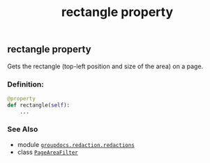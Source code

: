 ﻿---
title: rectangle property
second_title: GroupDocs.Redaction for Python via .NET API References
description: 
type: docs
weight: 30
url: /groupdocs.redaction.redactions/pageareafilter/rectangle/
is_root: false
---

## rectangle property


Gets the rectangle (top-left position and size of the area) on a page.
### Definition:
```python
@property
def rectangle(self):
    ...
```

### See Also
* module [`groupdocs.redaction.redactions`](../../)
* class [`PageAreaFilter`](/redaction/python-net/groupdocs.redaction.redactions/pageareafilter)
